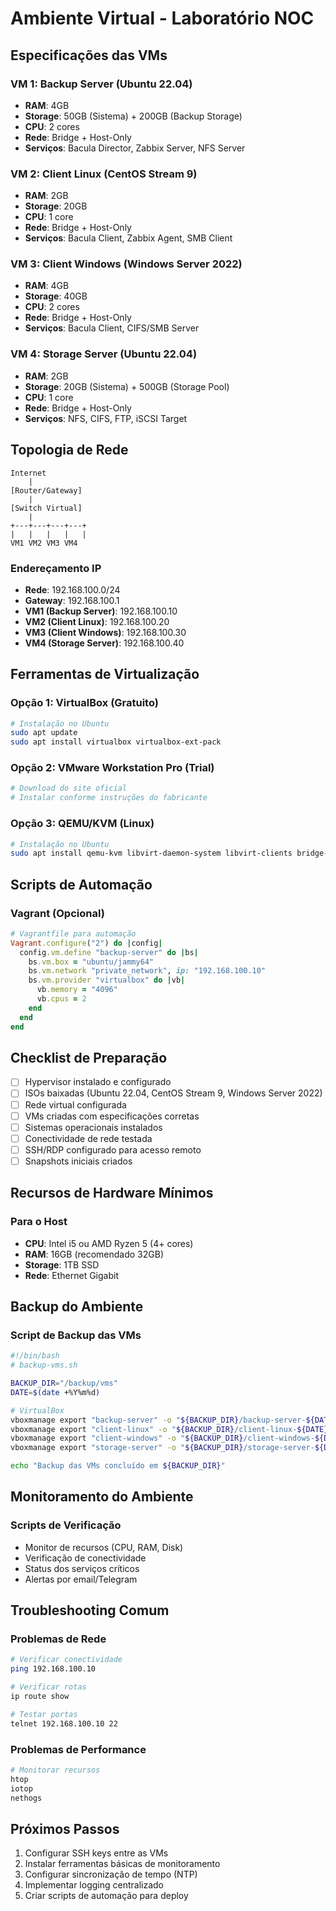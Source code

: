 # Ambiente Virtual - Laboratório NOC

## Especificações das VMs

### VM 1: Backup Server (Ubuntu 22.04)
- **RAM**: 4GB
- **Storage**: 50GB (Sistema) + 200GB (Backup Storage)
- **CPU**: 2 cores
- **Rede**: Bridge + Host-Only
- **Serviços**: Bacula Director, Zabbix Server, NFS Server

### VM 2: Client Linux (CentOS Stream 9)
- **RAM**: 2GB
- **Storage**: 20GB
- **CPU**: 1 core
- **Rede**: Bridge + Host-Only
- **Serviços**: Bacula Client, Zabbix Agent, SMB Client

### VM 3: Client Windows (Windows Server 2022)
- **RAM**: 4GB
- **Storage**: 40GB
- **CPU**: 2 cores
- **Rede**: Bridge + Host-Only
- **Serviços**: Bacula Client, CIFS/SMB Server

### VM 4: Storage Server (Ubuntu 22.04)
- **RAM**: 2GB
- **Storage**: 20GB (Sistema) + 500GB (Storage Pool)
- **CPU**: 1 core
- **Rede**: Bridge + Host-Only
- **Serviços**: NFS, CIFS, FTP, iSCSI Target

## Topologia de Rede

```
Internet
    |
[Router/Gateway]
    |
[Switch Virtual]
    |
+---+---+---+---+
|   |   |   |   |
VM1 VM2 VM3 VM4
```

### Endereçamento IP
- **Rede**: 192.168.100.0/24
- **Gateway**: 192.168.100.1
- **VM1 (Backup Server)**: 192.168.100.10
- **VM2 (Client Linux)**: 192.168.100.20
- **VM3 (Client Windows)**: 192.168.100.30
- **VM4 (Storage Server)**: 192.168.100.40

## Ferramentas de Virtualização

### Opção 1: VirtualBox (Gratuito)
```bash
# Instalação no Ubuntu
sudo apt update
sudo apt install virtualbox virtualbox-ext-pack
```

### Opção 2: VMware Workstation Pro (Trial)
```bash
# Download do site oficial
# Instalar conforme instruções do fabricante
```

### Opção 3: QEMU/KVM (Linux)
```bash
# Instalação no Ubuntu
sudo apt install qemu-kvm libvirt-daemon-system libvirt-clients bridge-utils virt-manager
```

## Scripts de Automação

### Vagrant (Opcional)
```ruby
# Vagrantfile para automação
Vagrant.configure("2") do |config|
  config.vm.define "backup-server" do |bs|
    bs.vm.box = "ubuntu/jammy64"
    bs.vm.network "private_network", ip: "192.168.100.10"
    bs.vm.provider "virtualbox" do |vb|
      vb.memory = "4096"
      vb.cpus = 2
    end
  end
end
```

## Checklist de Preparação

- [ ] Hypervisor instalado e configurado
- [ ] ISOs baixadas (Ubuntu 22.04, CentOS Stream 9, Windows Server 2022)
- [ ] Rede virtual configurada
- [ ] VMs criadas com especificações corretas
- [ ] Sistemas operacionais instalados
- [ ] Conectividade de rede testada
- [ ] SSH/RDP configurado para acesso remoto
- [ ] Snapshots iniciais criados

## Recursos de Hardware Mínimos

### Para o Host
- **CPU**: Intel i5 ou AMD Ryzen 5 (4+ cores)
- **RAM**: 16GB (recomendado 32GB)
- **Storage**: 1TB SSD
- **Rede**: Ethernet Gigabit

## Backup do Ambiente

### Script de Backup das VMs
```bash
#!/bin/bash
# backup-vms.sh

BACKUP_DIR="/backup/vms"
DATE=$(date +%Y%m%d)

# VirtualBox
vboxmanage export "backup-server" -o "${BACKUP_DIR}/backup-server-${DATE}.ova"
vboxmanage export "client-linux" -o "${BACKUP_DIR}/client-linux-${DATE}.ova"
vboxmanage export "client-windows" -o "${BACKUP_DIR}/client-windows-${DATE}.ova"
vboxmanage export "storage-server" -o "${BACKUP_DIR}/storage-server-${DATE}.ova"

echo "Backup das VMs concluído em ${BACKUP_DIR}"
```

## Monitoramento do Ambiente

### Scripts de Verificação
- Monitor de recursos (CPU, RAM, Disk)
- Verificação de conectividade
- Status dos serviços críticos
- Alertas por email/Telegram

## Troubleshooting Comum

### Problemas de Rede
```bash
# Verificar conectividade
ping 192.168.100.10

# Verificar rotas
ip route show

# Testar portas
telnet 192.168.100.10 22
```

### Problemas de Performance
```bash
# Monitorar recursos
htop
iotop
nethogs
```

## Próximos Passos

1. Configurar SSH keys entre as VMs
2. Instalar ferramentas básicas de monitoramento
3. Configurar sincronização de tempo (NTP)
4. Implementar logging centralizado
5. Criar scripts de automação para deploy

